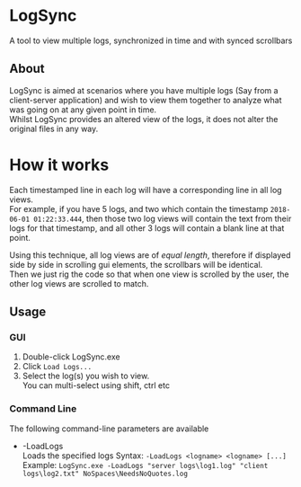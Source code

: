 # LogSync
A tool to view multiple logs, synchronized in time and with synced scrollbars

## About
LogSync is aimed at scenarios where you have multiple logs (Say from a client-server application) and wish to view them together 
to analyze what was going on at any given point in time.  
Whilst LogSync provides an altered view of the logs, it does not alter the original files in any way.

# How it works
Each timestamped line in each log will have a corresponding line in all log views.  
For example, if you have 5 logs, and two which contain the timestamp `2018-06-01 01:22:33.444`, 
then those two log views will contain the text from their logs for that timestamp, and all other 3 logs will contain a blank line at that point.  

Using this technique, all log views are of *equal length*, therefore if displayed side by side in scrolling gui elements, the scrollbars will be identical.  
Then we just rig the code so that when one view is scrolled by the user, the other log views are scrolled to match. 

## Usage
### GUI
1. Double-click LogSync.exe
2. Click `Load Logs...`
3. Select the log(s) you wish to view.  
You can multi-select using shift, ctrl etc

### Command Line
The following command-line parameters are available
* -LoadLogs  
Loads the specified logs
Syntax: `-LoadLogs <logname> <logname> [...]`  
Example: `LogSync.exe -LoadLogs "server logs\log1.log" "client logs\log2.txt" NoSpaces\NeedsNoQuotes.log`
